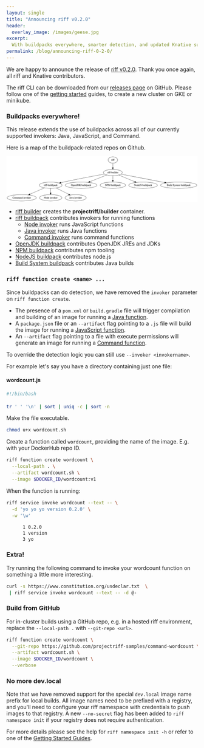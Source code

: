 ```yaml
---
layout: single
title: "Announcing riff v0.2.0"
header:
  overlay_image: /images/geese.jpg
excerpt:
  With buildpacks everywhere, smarter detection, and updated Knative support
permalink: /blog/announcing-riff-0-2-0/
---
```


We are happy to announce the release of [riff v0.2.0](https://github.com/projectriff/riff/releases/tag/v0.2.0). Thank you once again, all riff and Knative contributors.

The riff CLI can be downloaded from our [releases page](https://github.com/projectriff/riff/releases/tag/v0.2.0) on GitHub. Please follow one of the [getting started](/docs) guides, to create a new cluster on GKE or minikube.

### Buildpacks everywhere!
This release extends the use of buildpacks across all of our currently supported invokers: Java, JavaScript, and Command. 

Here is a map of the buildpack-related repos on Github.

![](/images/buildrepos.png)

- [riff builder](https://github.com/projectriff/riff-buildpack-group) creates the **projectriff/builder** container. 
- [riff buildpack](https://github.com/projectriff/riff-buildpack) contributes invokers for running functions
  - [Node invoker](https://github.com/projectriff/node-function-invoker) runs JavaScript functions 
  - [Java invoker](https://github.com/projectriff/java-function-invoker) runs Java functions
  - [Command invoker](https://github.com/projectriff/command-function-invoker) runs command functions
- [OpenJDK buildpack](https://github.com/cloudfoundry/openjdk-buildpack) contributes OpenJDK JREs and JDKs
- [NPM buildpack](https://github.com/cloudfoundry/npm-cnb) contributes npm tooling
- [NodeJS buildpack](https://github.com/cloudfoundry/nodejs-cnb) contributes node.js
- [Build System buildpack](https://github.com/cloudfoundry/build-system-buildpack) contributes Java builds

### `riff function create <name> ...`
 
Since buildpacks can do detection, we have removed the `invoker` parameter on `riff function create`.

* The presence of a `pom.xml` or `build.gradle` file will trigger compilation and building of an image for running a [Java function](https://github.com/projectriff/java-function-invoker).
* A `package.json` file or an `--artifact` flag pointing to a `.js` file will build the image for running a [JavaScript function](https://github.com/projectriff/node-function-invoker).
* An `--artifact` flag pointing to a file with execute permissions will generate an image for running a [Command function](https://github.com/projectriff/command-function-invoker).

To override the detection logic you can still use `--invoker <invokername>`.

For example let's say you have a directory containing just one file:

#### wordcount.js
```sh
#!/bin/bash

tr ' ' '\n' | sort | uniq -c | sort -n
```

Make the file executable.
```sh
chmod u+x wordcount.sh
```

Create a function called `wordcount`, providing the name of the image. E.g. with your DockerHub repo ID.
```sh
riff function create wordcount \
  --local-path . \
  --artifact wordcount.sh \
  --image $DOCKER_ID/wordcount:v1
```

When the function is running:
```sh
riff service invoke wordcount --text -- \
  -d 'yo yo yo version 0.2.0' \
  -w '\w'
```
```
      1 0.2.0
      1 version
      3 yo
```

### Extra!
Try running the following command to invoke your wordcount function on something a little more interesting. 
```sh
curl -s https://www.constitution.org/usdeclar.txt  \
 | riff service invoke wordcount --text -- -d @-
```

### Build from GitHub
For in-cluster builds using a GitHub repo, e.g. in a hosted riff environment, replace the `--local-path .` with `--git-repo <url>`.

```sh
riff function create wordcount \
  --git-repo https://github.com/projectriff-samples/command-wordcount \
  --artifact wordcount.sh \
  --image $DOCKER_ID/wordcount \
  --verbose 
```

### No more dev.local

Note that we have removed support for the special `dev.local` image name prefix for local builds. All image names need to be prefixed with a registry, and you'll need to configure your riff namespace with credentials to push images to that registry. A new `--no-secret` flag has been added to `riff namespace init` if your registry does not require authentication.

For more details please see the help for `riff namespace init -h` or refer to one of the [Getting Started Guides](/docs).